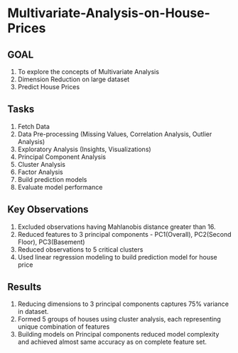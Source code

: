 # Multivariate-Analysis-on-House-Prices

GOAL
----
1. To explore the concepts of Multivariate Analysis
2. Dimension Reduction on large dataset
3. Predict House Prices

Tasks
-----
1. Fetch Data
2. Data Pre-processing (Missing Values, Correlation Analysis, Outlier Analysis)
3. Exploratory Analysis (Insights, Visualizations)
4. Principal Component Analysis
5. Cluster Analysis
6. Factor Analysis
7. Build prediction models
8. Evaluate model performance

Key Observations
----------------
1. Excluded observations having Mahlanobis distance greater than 16.
2. Reduced features to 3 principal components - PC1(Overall), PC2(Second Floor), PC3(Basement)
3. Reduced observations to 5 critical clusters
4. Used linear regression modeling to build prediction model for house price

Results
-------
1. Reducing dimensions to 3 principal components captures 75% variance in dataset.
2. Formed 5 groups of houses using cluster analysis, each representing unique combination of features
3. Building models on Principal components reduced model complexity and achieved almost same accuracy as on complete feature set.

